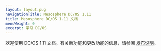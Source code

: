 ```yaml
---
layout: layout.pug
navigationTitle: Mesosphere DC/OS 1.11
title: Mesosphere DC/OS 1.11 文档
menuWeight: 0
excerpt: 学习 DC/OS
---
```


欢迎使用 DC/OS 1.11 文档。有关新功能和更改功能的信息，请参阅 [发布说明](/1.11/release-notes/)。

